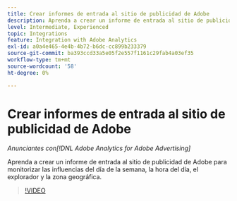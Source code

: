 ```yaml
---
title: Crear informes de entrada al sitio de publicidad de Adobe
description: Aprenda a crear un informe de entrada al sitio de publicidad de Adobe para monitorizar las influencias del día de la semana, la hora del día, el explorador y la zona geográfica.
level: Intermediate, Experienced
topic: Integrations
feature: Integration with Adobe Analytics
exl-id: a0a4e465-4e4b-4b72-b6dc-cc899b233379
source-git-commit: ba393ccd33a5e05f2e557f1161c29fab4a03ef35
workflow-type: tm+mt
source-wordcount: '58'
ht-degree: 0%

---
```


# Crear informes de entrada al sitio de publicidad de Adobe

*Anunciantes con[!DNL Adobe Analytics for Adobe Advertising]*

Aprenda a crear un informe de entrada al sitio de publicidad de Adobe para monitorizar las influencias del día de la semana, la hora del día, el explorador y la zona geográfica.

>[!VIDEO](https://video.tv.adobe.com/v/33921)
